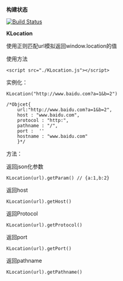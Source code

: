 
**构建状态**


[![Build Status](https://travis-ci.org/karzanOnline/url-location.svg?branch=master)](https://travis-ci.org/karzanOnline/url-location)

**KLocation**

使用正则匹配url模拟返回window.location的值

使用方法

    <script src="./KLocation.js"></script>

实例化：

    KLocation("http://www.baidu.com?a=1&b=2")
    
    /*Objcet{
        url:"http://www.baidu.com?a=1&b=2",
        host : "www.baidu.com",
        protocol : "http:",
        pathname : "/",
        port :  ''
        hostname : "www.baidu.com"
        }*/
        
方法：

返回json化参数
    
    KLocation(url).getParam() // {a:1,b:2}
    
返回host

    KLocation(url).getHost() 

返回Protocol

    KLocation(url).getProtocol()
    
返回port
    
    KLocation(url).getPort()
    
返回pathname
    
    KLocation(url).getPathname()
    
    
